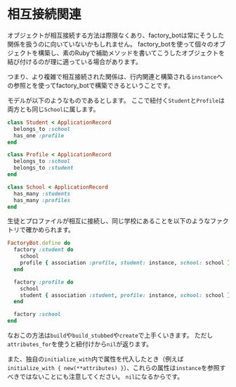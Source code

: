 # 相互接続関連

オブジェクトが相互接続する方法は際限なくあり、factory\_botは常にそうした関係を扱うのに向いていないかもしれません。
factory\_botを使って個々のオブジェクトを構築し、素のRubyで補助メソッドを書いてこうしたオブジェクトを結び付けるのが理に適っている場合があります。

つまり、より複雑で相互接続された関係は、行内関連と構築される`instance`への参照とを使ってfactory\_botで構築できるということです。

モデルが以下のようなものであるとします。
ここで紐付く`Student`と`Profile`は両方とも同じ`School`に属します。

```ruby
class Student < ApplicationRecord
  belongs_to :school
  has_one :profile
end

class Profile < ApplicationRecord
  belongs_to :school
  belongs_to :student
end

class School < ApplicationRecord
  has_many :students
  has_many :profiles
end
```

生徒とプロファイルが相互に接続し、同じ学校にあることを以下のようなファクトリで確かめられます。

```ruby
FactoryBot.define do
  factory :student do
    school
    profile { association :profile, student: instance, school: school }
  end

  factory :profile do
    school
    student { association :student, profile: instance, school: school }
  end

  factory :school
end
```

なおこの方法は`build`や`build_stubbed`や`create`で上手くいきます。
ただし`attributes_for`を使うと紐付けから`nil`が返ります。

また、独自の`initialize_with`内で属性を代入したとき（例えば`initialize_with { new(**attributes)
}`）、これらの属性は`instance`を参照すべきではないことにも注意してください。
`nil`になるからです。
